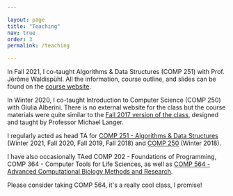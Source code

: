 ```yaml
---

layout: page
title: "Teaching"
nav: true
order: 3
permalink: /teaching

---
```


In Fall 2021, I co-taught Algorithms & Data Structures (COMP 251) with Prof. Jérôme Waldispühl. All the information, course outline, and slides can be found on the [course website](https://www.cs.mcgill.ca/~jeromew/comp251.html).

In Winter 2020, I co-taught Introduction to Computer Science (COMP 250) with Giulia Alberini. There is no external website for the class but the course materials were quite similar to the [Fall 2017 version of the class](http://www.cim.mcgill.ca/~langer/250-2017.html), designed and taught by Professor Michael Langer. 

I regularly acted as head TA for [COMP 251 - Algorithms & Data Structures](https://www.cs.mcgill.ca/~jeromew/comp251.html) (Winter 2021, Fall 2020, Fall 2019, Fall 2018) and  [COMP 250](https://www.cs.mcgill.ca/~jeromew/comp251.html) (Winter 2018).

I have also occasionally TAed COMP 202 - Foundations of Programming, COMP 364 - Computer Tools for Life Sciences, as well as [COMP 564 - Advanced Computational Biology Methods and Research](https://www.cs.mcgill.ca/~jeromew/comp564.html). 

Please consider taking COMP 564, it's a really cool class, I promise!